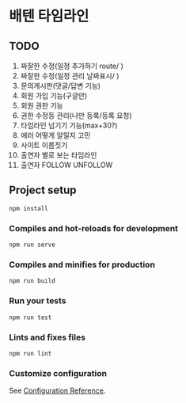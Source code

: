 # 배텐 타임라인

## TODO

1. 짜잘한 수정(일정 추가하기 route/ )
2. 짜잘한 수정(일정 관리 날짜표시/ )
3. 문의게시판(댓글/답변 기능)
4. 회원 가입 기능(구글만)
5. 회원 권한 기능
6. 권한 수정등 관리(나만 등록/등록 요청)
1. 타임라인 넘기기 기능(max+30?)
7. 에러 어떻게 알릴지 고민
8. 사이트 이름짓기
9. 출연자 별로 보는 타임라인
10. 출연자 FOLLOW UNFOLLOW

## Project setup

```
npm install
```

### Compiles and hot-reloads for development

```
npm run serve
```

### Compiles and minifies for production

```
npm run build
```

### Run your tests

```
npm run test
```

### Lints and fixes files

```
npm run lint
```

### Customize configuration

See [Configuration Reference](https://cli.vuejs.org/config/).
